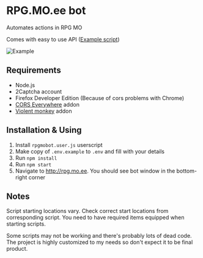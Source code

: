# RPG.MO.ee bot

Automates actions in RPG MO

Comes with easy to use API ([Example script](https://github.com/eioo/moe/blob/master/src/scripts/fletchGuildWc.ts))

![Example](https://i.imgur.com/88cddF6.png)

## Requirements

- Node.js
- 2Captcha account
- Firefox Developer Edition (Because of cors problems with Chrome)
- [CORS Everywhere](https://addons.mozilla.org/fi/firefox/addon/cors-everywhere/) addon
- [Violent monkey](https://addons.mozilla.org/en-US/firefox/addon/violentmonkey/) addon

## Installation & Using

1. Install `rpgmobot.user.js` userscript
2. Make copy of `.env.example` to `.env` and fill with your details
3. Run `npm install`
4. Run `npm start`
5. Navigate to http://rpg.mo.ee. You should see bot window in the bottom-right corner

## Notes

Script starting locations vary. Check correct start locations from corresponding script.
You need to have required items equipped when starting scripts.

Some scripts may not be working and there's probably lots of dead code. The project is highly customized to my needs so don't expect it to be final product.

